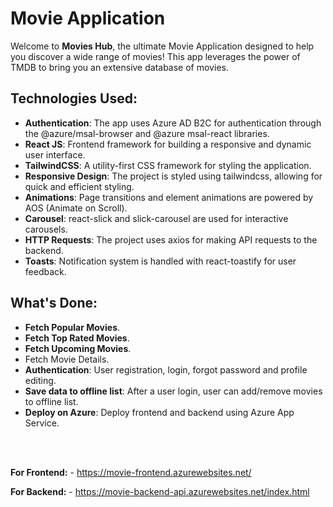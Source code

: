 # Movie Application

Welcome to **Movies Hub**, the ultimate Movie Application designed to help you discover a wide range of movies! This app leverages the power of TMDB to bring you an extensive database of movies.

## Technologies Used:

- **Authentication**: The app uses Azure AD B2C for authentication through the @azure/msal-browser and @azure msal-react libraries.
- **React JS**: Frontend framework for building a responsive and dynamic user interface.
- **TailwindCSS**: A utility-first CSS framework for styling the application.
- **Responsive Design**: The project is styled using tailwindcss, allowing for quick and efficient styling.
- **Animations**: Page transitions and element animations are powered by AOS (Animate on Scroll).
- **Carousel**: react-slick and slick-carousel are used for interactive carousels.
- **HTTP Requests**: The project uses axios for making API requests to the backend.
- **Toasts**: Notification system is handled with react-toastify for user feedback.

## What's Done:

- **Fetch Popular Movies**.
- **Fetch Top Rated Movies**.
- **Fetch Upcoming Movies**.
- Fetch Movie Details.
- **Authentication**: User registration, login, forgot password and profile editing.
- **Save data to offline list**: After a user login, user can add/remove movies to offline list.
- **Deploy on Azure**: Deploy frontend and backend using Azure App Service.

<br>
<br>

**For Frontend:** - https://movie-frontend.azurewebsites.net/

**For Backend:** - https://movie-backend-api.azurewebsites.net/index.html

